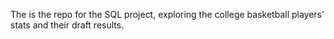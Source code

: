 The is the repo for the SQL project, exploring the college basketball players' stats and their draft results.
